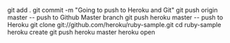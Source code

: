 git add .
git commit -m "Going to push to Heroku and Git"
git push origin master -- push to Github Master branch
git push heroku master -- push to Heroku
 git clone git://github.com/heroku/ruby-sample.git
 cd ruby-sample
 heroku create
 git push heroku master
 heroku open
